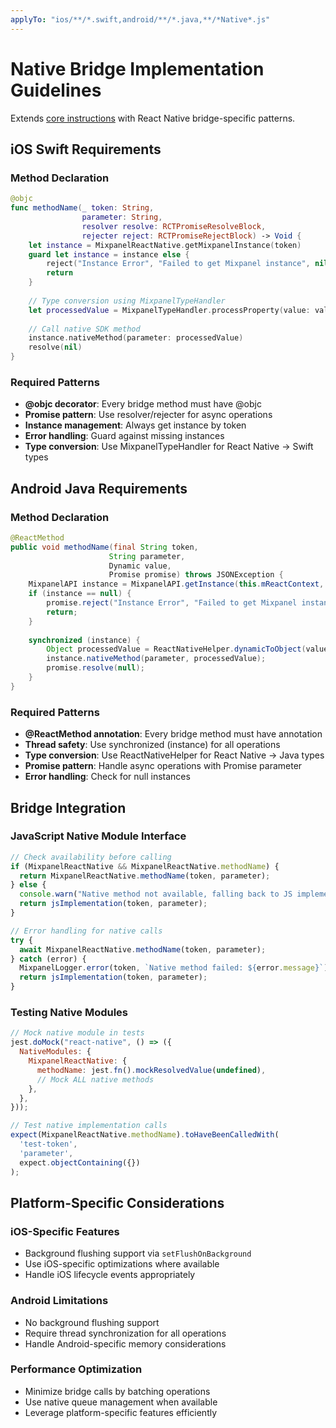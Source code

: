 ```yaml
---
applyTo: "ios/**/*.swift,android/**/*.java,**/*Native*.js"
---
```


# Native Bridge Implementation Guidelines

Extends [core instructions](../copilot-instructions.md) with React Native bridge-specific patterns.

## iOS Swift Requirements

### Method Declaration
```swift
@objc
func methodName(_ token: String,
                parameter: String,
                resolver resolve: RCTPromiseResolveBlock,
                rejecter reject: RCTPromiseRejectBlock) -> Void {
    let instance = MixpanelReactNative.getMixpanelInstance(token)
    guard let instance = instance else {
        reject("Instance Error", "Failed to get Mixpanel instance", nil)
        return
    }
    
    // Type conversion using MixpanelTypeHandler
    let processedValue = MixpanelTypeHandler.processProperty(value: value)
    
    // Call native SDK method
    instance.nativeMethod(parameter: processedValue)
    resolve(nil)
}
```

### Required Patterns
- **@objc decorator**: Every bridge method must have @objc
- **Promise pattern**: Use resolver/rejecter for async operations
- **Instance management**: Always get instance by token
- **Error handling**: Guard against missing instances
- **Type conversion**: Use MixpanelTypeHandler for React Native → Swift types

## Android Java Requirements

### Method Declaration
```java
@ReactMethod
public void methodName(final String token, 
                      String parameter, 
                      Dynamic value, 
                      Promise promise) throws JSONException {
    MixpanelAPI instance = MixpanelAPI.getInstance(this.mReactContext, token, true);
    if (instance == null) {
        promise.reject("Instance Error", "Failed to get Mixpanel instance");
        return;
    }
    
    synchronized (instance) {
        Object processedValue = ReactNativeHelper.dynamicToObject(value);
        instance.nativeMethod(parameter, processedValue);
        promise.resolve(null);
    }
}
```

### Required Patterns
- **@ReactMethod annotation**: Every bridge method must have annotation
- **Thread safety**: Use synchronized (instance) for all operations
- **Type conversion**: Use ReactNativeHelper for React Native → Java types
- **Promise pattern**: Handle async operations with Promise parameter
- **Error handling**: Check for null instances

## Bridge Integration

### JavaScript Native Module Interface
```javascript
// Check availability before calling
if (MixpanelReactNative && MixpanelReactNative.methodName) {
  return MixpanelReactNative.methodName(token, parameter);
} else {
  console.warn("Native method not available, falling back to JS implementation");
  return jsImplementation(token, parameter);
}

// Error handling for native calls
try {
  await MixpanelReactNative.methodName(token, parameter);
} catch (error) {
  MixpanelLogger.error(token, `Native method failed: ${error.message}`);
  return jsImplementation(token, parameter);
}
```

### Testing Native Modules
```javascript
// Mock native module in tests
jest.doMock("react-native", () => ({
  NativeModules: {
    MixpanelReactNative: {
      methodName: jest.fn().mockResolvedValue(undefined),
      // Mock ALL native methods
    },
  },
}));

// Test native implementation calls
expect(MixpanelReactNative.methodName).toHaveBeenCalledWith(
  'test-token',
  'parameter',
  expect.objectContaining({})
);
```

## Platform-Specific Considerations

### iOS-Specific Features
- Background flushing support via `setFlushOnBackground`
- Use iOS-specific optimizations where available
- Handle iOS lifecycle events appropriately

### Android Limitations
- No background flushing support
- Require thread synchronization for all operations
- Handle Android-specific memory considerations

### Performance Optimization
- Minimize bridge calls by batching operations
- Use native queue management when available
- Leverage platform-specific features efficiently